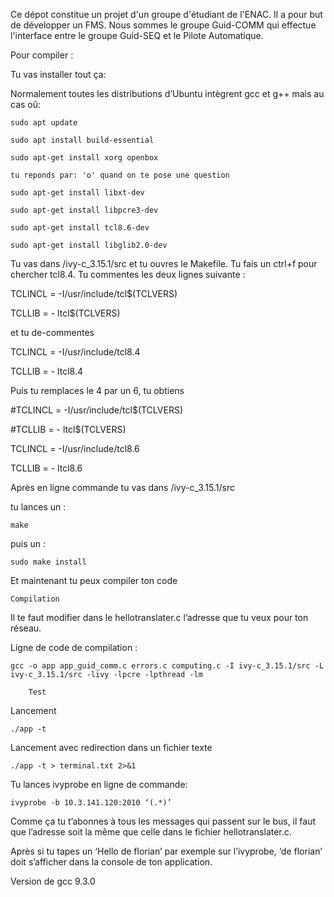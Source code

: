 Ce dépot constitue un projet d'un groupe d'étudiant de l'ENAC.
Il a pour but de développer un FMS. Nous sommes le groupe Guid-COMM qui effectue l'interface entre le groupe Guid-SEQ et le Pilote Automatique.

Pour compiler : 

Tu vas installer tout ça:

Normalement toutes les distributions d’Ubuntu intègrent gcc et g++ mais au cas oû:
```console
sudo apt update

sudo apt install build-essential

sudo apt-get install xorg openbox

tu reponds par: 'o' quand on te pose une question 

sudo apt-get install libxt-dev

sudo apt-get install libpcre3-dev

sudo apt-get install tcl8.6-dev

sudo apt-get install libglib2.0-dev
```
Tu vas dans /ivy-c_3.15.1/src et tu ouvres le Makefile. Tu fais un ctrl+f pour chercher tcl8.4. Tu commentes les deux lignes suivante :

TCLINCL = -I/usr/include/tcl$(TCLVERS)

TCLLIB = - ltcl$(TCLVERS)

et tu de-commentes 

TCLINCL = -I/usr/include/tcl8.4

TCLLIB = - ltcl8.4

Puis tu remplaces le 4 par un 6, tu obtiens

#TCLINCL = -I/usr/include/tcl$(TCLVERS)

#TCLLIB = - ltcl$(TCLVERS)

TCLINCL = -I/usr/include/tcl8.6

TCLLIB = - ltcl8.6

Après en ligne commande tu vas dans /ivy-c_3.15.1/src

tu lances un :
```console
make 
```
puis un :
```console
sudo make install
```
Et maintenant tu peux compiler ton code

	Compilation

Il te faut modifier dans le hellotranslater.c l’adresse que tu veux pour ton réseau.

Ligne de code de compilation :
```console
gcc -o app app_guid_comm.c errors.c computing.c -I ivy-c_3.15.1/src -L ivy-c_3.15.1/src -livy -lpcre -lpthread -lm
```


        Test
        
Lancement
```console
./app -t 
```
Lancement avec redirection dans un fichier texte
```console
./app -t > terminal.txt 2>&1
```
Tu lances ivyprobe en ligne de commande:
```console
ivyprobe -b 10.3.141.120:2010 ‘(.*)’
```
Comme ça tu t’abonnes à tous les messages qui passent sur le bus, il faut que l’adresse soit la même que celle dans le fichier hellotranslater.c.

Après si tu tapes un ‘Hello de florian’ par exemple sur l’ivyprobe, ‘de florian’ doit s’afficher dans la console de ton application. 

Version de gcc 9.3.0


